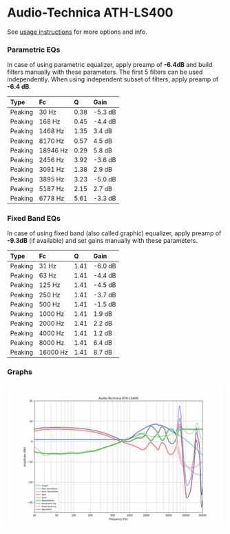 # Audio-Technica ATH-LS400
See [usage instructions](https://github.com/jaakkopasanen/AutoEq#usage) for more options and info.

### Parametric EQs
In case of using parametric equalizer, apply preamp of **-6.4dB** and build filters manually
with these parameters. The first 5 filters can be used independently.
When using independent subset of filters, apply preamp of **-6.4 dB**.

| Type    | Fc       |    Q | Gain    |
|:--------|:---------|:-----|:--------|
| Peaking | 30 Hz    | 0.38 | -5.3 dB |
| Peaking | 168 Hz   | 0.45 | -4.4 dB |
| Peaking | 1468 Hz  | 1.35 | 3.4 dB  |
| Peaking | 8170 Hz  | 0.57 | 4.5 dB  |
| Peaking | 18946 Hz | 0.29 | 5.8 dB  |
| Peaking | 2456 Hz  | 3.92 | -3.6 dB |
| Peaking | 3091 Hz  | 1.38 | 2.9 dB  |
| Peaking | 3895 Hz  | 3.23 | -5.0 dB |
| Peaking | 5187 Hz  | 2.15 | 2.7 dB  |
| Peaking | 6778 Hz  | 5.61 | -3.3 dB |

### Fixed Band EQs
In case of using fixed band (also called graphic) equalizer, apply preamp of **-9.3dB**
(if available) and set gains manually with these parameters.

| Type    | Fc       |    Q | Gain    |
|:--------|:---------|:-----|:--------|
| Peaking | 31 Hz    | 1.41 | -6.0 dB |
| Peaking | 63 Hz    | 1.41 | -4.4 dB |
| Peaking | 125 Hz   | 1.41 | -4.5 dB |
| Peaking | 250 Hz   | 1.41 | -3.7 dB |
| Peaking | 500 Hz   | 1.41 | -1.5 dB |
| Peaking | 1000 Hz  | 1.41 | 1.9 dB  |
| Peaking | 2000 Hz  | 1.41 | 2.2 dB  |
| Peaking | 4000 Hz  | 1.41 | 1.2 dB  |
| Peaking | 8000 Hz  | 1.41 | 6.4 dB  |
| Peaking | 16000 Hz | 1.41 | 8.7 dB  |

### Graphs
![](./Audio-Technica%20ATH-LS400.png)